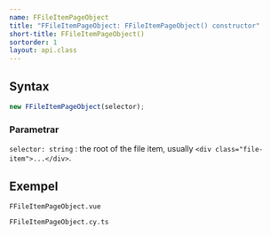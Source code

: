 ```yaml
---
name: FFileItemPageObject
title: "FFileItemPageObject: FFileItemPageObject() constructor"
short-title: FFileItemPageObject()
sortorder: 1
layout: api.class
---
```


## Syntax

```ts nocompile nolint
new FFileItemPageObject(selector);
```

### Parametrar

`selector: string`
: the root of the file item, usually `<div class="file-item">...</div>`.

## Exempel

```import static
FFileItemPageObject.vue
```

```import
FFileItemPageObject.cy.ts
```
